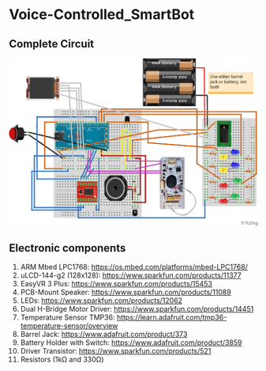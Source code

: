 # Voice-Controlled_SmartBot
## Complete Circuit
![Alt text](https://github.com/PatrickDuong3001/Voice-Controlled_SmartBot/blob/254f1a99b4aabd502c8a38a9acf37a6c60329f91/SmartBot%20Circuit.png)
## Electronic components
1. ARM Mbed LPC1768: https://os.mbed.com/platforms/mbed-LPC1768/
2. uLCD-144-g2 (128x128): https://www.sparkfun.com/products/11377
3. EasyVR 3 Plus: https://www.sparkfun.com/products/15453
4. PCB-Mount Speaker: https://www.sparkfun.com/products/11089
5. LEDs: https://www.sparkfun.com/products/12062
7. Dual H-Bridge Motor Driver: https://www.sparkfun.com/products/14451
8. Temperature Sensor TMP36: https://learn.adafruit.com/tmp36-temperature-sensor/overview
9. Barrel Jack: https://www.adafruit.com/product/373
10. Battery Holder with Switch: https://www.adafruit.com/product/3859
11. Driver Transistor: https://www.sparkfun.com/products/521
12. Resistors (1kΩ and 330Ω)
